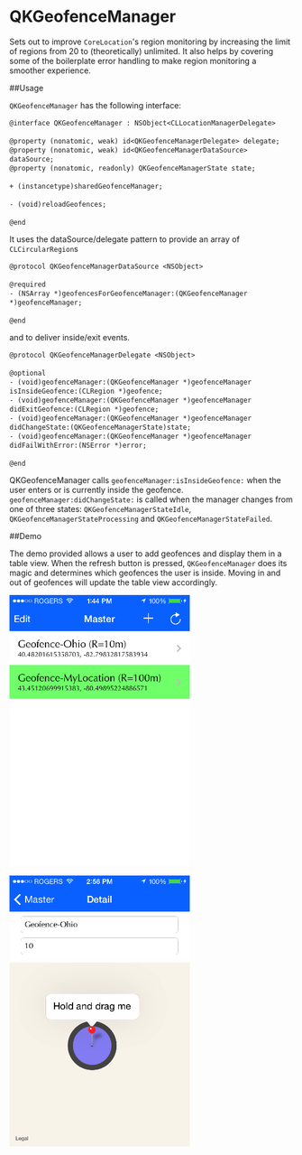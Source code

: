 QKGeofenceManager
=================

Sets out to improve `CoreLocation`'s region monitoring by increasing the limit of regions from 20 to (theoretically) unlimited. It also helps by covering some of the boilerplate error handling to make region monitoring a smoother experience.

##Usage

`QKGeofenceManager` has the following interface:

``` obj-c
@interface QKGeofenceManager : NSObject<CLLocationManagerDelegate>

@property (nonatomic, weak) id<QKGeofenceManagerDelegate> delegate;
@property (nonatomic, weak) id<QKGeofenceManagerDataSource> dataSource;
@property (nonatomic, readonly) QKGeofenceManagerState state;

+ (instancetype)sharedGeofenceManager;

- (void)reloadGeofences;

@end
```
It uses the dataSource/delegate pattern to provide an array of `CLCircularRegion`s

``` obj-c
@protocol QKGeofenceManagerDataSource <NSObject>

@required
- (NSArray *)geofencesForGeofenceManager:(QKGeofenceManager *)geofenceManager;

@end
```
and to deliver inside/exit events.
``` obj-c
@protocol QKGeofenceManagerDelegate <NSObject>

@optional
- (void)geofenceManager:(QKGeofenceManager *)geofenceManager isInsideGeofence:(CLRegion *)geofence;
- (void)geofenceManager:(QKGeofenceManager *)geofenceManager didExitGeofence:(CLRegion *)geofence;
- (void)geofenceManager:(QKGeofenceManager *)geofenceManager didChangeState:(QKGeofenceManagerState)state;
- (void)geofenceManager:(QKGeofenceManager *)geofenceManager didFailWithError:(NSError *)error;

@end
```
QKGeofenceManager calls `geofenceManager:isInsideGeofence:` when the user enters or is currently inside the geofence. `geofenceManager:didChangeState:` is called when the manager changes from one of three states: `QKGeofenceManagerStateIdle`, `QKGeofenceManagerStateProcessing` and `QKGeofenceManagerStateFailed`.

##Demo

The demo provided allows a user to add geofences and display them in a table view. When the refresh button is pressed, `QKGeofenceManager` does its magic and determines which geofences the user is inside. Moving in and out of geofences will update the table view accordingly.

![](https://raw.githubusercontent.com/QuantumKing/QKGeofenceManager/master/QKGeofenceManagerDemo/screenshots/IMG_0058.PNG)

![](https://raw.githubusercontent.com/QuantumKing/QKGeofenceManager/master/QKGeofenceManagerDemo/screenshots/IMG_0059.PNG)
